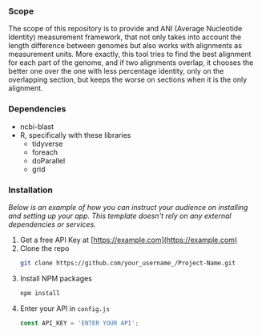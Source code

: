 ### Scope  

The scope of this repository is to provide and ANI (Average Nucleotide Identity) measurement framework,
that not only takes into account the length difference between genomes but also works with alignments 
as measurement units. More exactly, this tool tries to find the best alignment for each part of the genome,
and if two alignments overlap, it chooses the better one over the one with less percentage identity, only on the 
overlapping section, but keeps the worse on sections when it is the only alignment.

### Dependencies  

- ncbi-blast
- R, specifically with these libraries
  - tidyverse
  - foreach
  - doParallel
  - grid

### Installation

_Below is an example of how you can instruct your audience on installing and setting up your app. This template doesn't rely on any external dependencies or services._

1. Get a free API Key at [https://example.com](https://example.com)
2. Clone the repo
   ```sh
   git clone https://github.com/your_username_/Project-Name.git
   ```
3. Install NPM packages
   ```sh
   npm install
   ```
4. Enter your API in `config.js`
   ```js
   const API_KEY = 'ENTER YOUR API';
   ```
